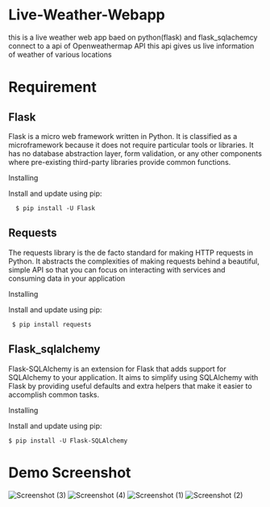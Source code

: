 # Live-Weather-Webapp
this is a live weather web app baed on python(flask) and flask_sqlachemcy connect to a api of   Openweathermap API this api gives us live information of weather of various locations

# Requirement
## Flask
   <p> Flask is a micro web framework written in Python. It is classified as a microframework because it does not require particular tools or libraries.
    It has no database   abstraction layer, form validation, or any other components where pre-existing third-party libraries provide common functions.</p>
    Installing
      <p>Install and update using pip:</p>
      
      $ pip install -U Flask
      
      
## Requests
  <p>The requests library is the de facto standard for making HTTP requests in Python. It abstracts the complexities of making requests behind a beautiful, simple API so that you can focus on interacting with services and consuming data in your application</p>
  Installing
    <p>Install and update using pip:</p>
    
     $ pip install requests
  
## Flask_sqlalchemy
  <p>Flask-SQLAlchemy is an extension for Flask that adds support for SQLAlchemy to your application. It aims to simplify using SQLAlchemy with Flask by providing useful defaults and extra helpers that make it easier to accomplish common tasks.</p>
    Installing
    <p>Install and update using pip:</p>
    
    $ pip install -U Flask-SQLAlchemy
    
    
    
 # Demo Screenshot
    
 ![Screenshot (3)](https://user-images.githubusercontent.com/52278696/132950356-639e5bf7-ca36-45bd-9cde-63e57ea547e1.png)
![Screenshot (4)](https://user-images.githubusercontent.com/52278696/132950360-3c677341-373d-4415-a30d-d4628db2960b.png)
![Screenshot (1)](https://user-images.githubusercontent.com/52278696/132950329-1fe5d405-978d-4cc5-8b48-962a029e3855.png)
![Screenshot (2)](https://user-images.githubusercontent.com/52278696/132950333-8f9afc2e-7670-4819-b8f8-cfd9a4ad7ffb.png)
